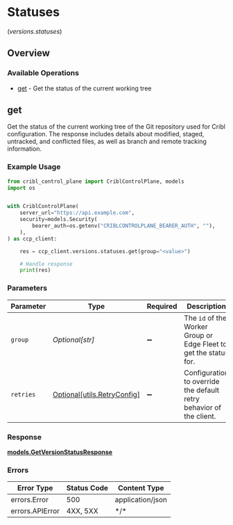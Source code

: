# Statuses
(*versions.statuses*)

## Overview

### Available Operations

* [get](#get) - Get the status of the current working tree

## get

Get the status of the current working tree of the Git repository used for Cribl configuration. The response includes details about modified, staged, untracked, and conflicted files, as well as branch and remote tracking information.

### Example Usage

<!-- UsageSnippet language="python" operationID="getVersionStatus" method="get" path="/version/status" -->
```python
from cribl_control_plane import CriblControlPlane, models
import os


with CriblControlPlane(
    server_url="https://api.example.com",
    security=models.Security(
        bearer_auth=os.getenv("CRIBLCONTROLPLANE_BEARER_AUTH", ""),
    ),
) as ccp_client:

    res = ccp_client.versions.statuses.get(group="<value>")

    # Handle response
    print(res)

```

### Parameters

| Parameter                                                                    | Type                                                                         | Required                                                                     | Description                                                                  |
| ---------------------------------------------------------------------------- | ---------------------------------------------------------------------------- | ---------------------------------------------------------------------------- | ---------------------------------------------------------------------------- |
| `group`                                                                      | *Optional[str]*                                                              | :heavy_minus_sign:                                                           | The <code>id</code> of the Worker Group or Edge Fleet to get the status for. |
| `retries`                                                                    | [Optional[utils.RetryConfig]](../../models/utils/retryconfig.md)             | :heavy_minus_sign:                                                           | Configuration to override the default retry behavior of the client.          |

### Response

**[models.GetVersionStatusResponse](../../models/getversionstatusresponse.md)**

### Errors

| Error Type       | Status Code      | Content Type     |
| ---------------- | ---------------- | ---------------- |
| errors.Error     | 500              | application/json |
| errors.APIError  | 4XX, 5XX         | \*/\*            |